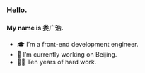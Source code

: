 ### Hello.

#### My name is 娄广浩.

- 🎓 I’m a front-end development engineer.
- 🔭 I’m currently working on Beijing.
- 🏃‍♂️ Ten years of hard work.
